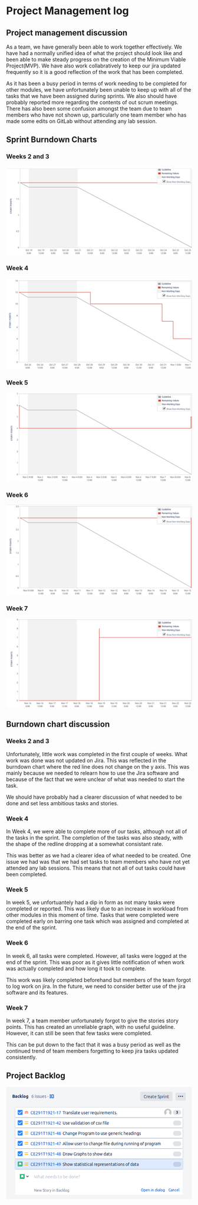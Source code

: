 # Project Management log   
## Project management discussion 

As a team, we have generally been able to work together effectively. We have had a normally unified idea of what the project should look like and been able to make steady progress on the creation of the Minimum Viable Project(MVP). We have also work collabratively to keep our jira updated frequently so it is a good reflection of the work that has been completed. 

As it has been a busy period in terms of work needing to be completed for other modules, we have unfortunately been unable to keep up with all of the tasks that we have been assigned during sprints. We also should have probably reported more regarding the contents of out scrum meetings. There has also been some confusion amongst the team due to team members who have not shown up, particularly one team member who has made some edits on GitLab without attending any lab session. 

## Sprint Burndown Charts   
 
 ### Weeks 2 and 3
![Weeks 2 and 3 Graph](MVP/Burndown_images/Week2-3.png)
 ### Week 4 
![Week 4 Graph](MVP/Burndown_images/Week4.png)
 ### Week 5 
![Week 5 Graph](MVP/Burndown_images/Week5.png)
 ### Week 6 
![Week 6 Graph](MVP/Burndown_images/Week6.png)
 ### Week 7 
![Week 7 Graph](MVP/Burndown_images/Week7.png)

## Burndown chart discussion 

 ### Weeks 2 and 3 
 Unfortunately, little work was completed in the first couple of weeks. What work was done was not updated on Jira. This was reflected in the burndown chart where the red line does not change on the y axis. This was mainly because we needed to relearn how to use the Jira software and because of the fact that we were unclear of what was needed to start the task. 

 We should have probably had a clearer discussion of what needed to be done and set less ambitious tasks and stories. 

### Week 4 
 
In Week 4, we were able to complete more of our tasks, although not all of the tasks in the sprint. The completion of the tasks was also steady, with the shape of the redline dropping at a somewhat consistant rate. 

 This was better as we had a clearer idea of what needed to be created. One issue we had was that we had set tasks to team members who have not yet attended any lab sessions. This means that not all of out tasks could have been completed. 

### Week 5 

In week 5, we unfortuantely had a dip in form as not many tasks were completed or reported. This was likely due to an increase in workload from other modules in this moment of time. Tasks that were completed were completed early on barring one task which was assigned and completed at the end of the sprint. 

### Week 6 

In week 6, all tasks were completed. However, all tasks were logged at the end of the sprint. This was poor as it gives little notification of when work was actually completed and how long it took to complete. 

This work was likely completed beforehand but members of the team forgot to log work on jira. In the future, we need to consider better use of the jira software and its features. 

### Week 7

In week 7, a team member unfortunately forgot to give the stories story points. This has created an unreliable graph, with no useful guideline. However, it can still be seen that few tasks were completed. 

This can be put down to the fact that it was a busy period as well as the continued trend of team members forgetting to keep jira tasks updated consistently. 


## Project Backlog 

![Project Backlog](MVP/Burndown_images/backlog.png)
